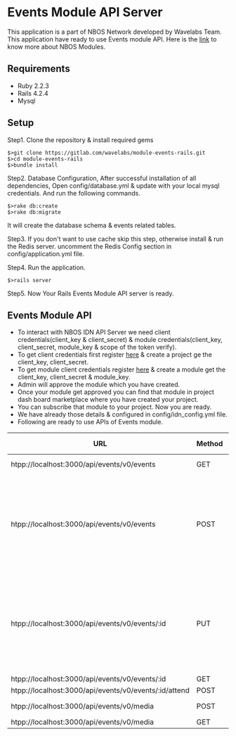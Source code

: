 # Events Module API Server

This application is a part of NBOS Network developed by Wavelabs Team. This application have ready to use Events module API. Here is the [link](http://nbos.in/docs/module/module.html) to know more about NBOS Modules. 

## Requirements
* Ruby 2.2.3
* Rails 4.2.4
* Mysql

## Setup
  Step1. Clone the repository & install required gems
  ```shell
  $>git clone https://gitlab.com/wavelabs/module-events-rails.git
  $>cd module-events-rails
  $>bundle install
  ```

  Step2. Database Configuration, After successful installation of all dependencies, Open config/database.yml & update with your local mysql credentials. And run the following commands.
  ```shell
  $>rake db:create
  $>rake db:migrate
  ```
  
  It will create the database schema & events related tables. 
  
  Step3. If you don't want to use cache skip this step, otherwise install & run the Redis server. uncomment the Redis Config section in config/application.yml file.


  Step4. Run the application. 
  ```shell
  $>rails server
  ```

  Step5. Now Your Rails Events Module API server is ready.

## Events Module API

  * To interact with NBOS IDN API Server we need client credentials(client_key & client_secret) & module credentials(client_key, client_secret, module_key & scope of the token verify).
  * To get client credentials first register [here](http://console.nbos.io) & create a project ge the client_key, client_secret. 
  * To get module client credentials register [here](http://dev.nbos.io) & create a module get the client_key, client_secret & module_key.
  * Admin will approve the module which you have created.
  * Once your module get approved you can find that module in project dash board marketplace where you have created your project.
  * You can subscribe that module to your project. Now you are ready.
  * We have already those details & configured in config/idn_config.yml file. 
  * Following are ready to use APIs of Events module.

  URL                                                   | Method | Authorization      | Body(JSON format)
  ----------------------------------------------------- | ------ | ------------------ | ----------------
  htpp://localhost:3000/api/events/v0/events            | GET    | Client/User Token  |  NA 
  htpp://localhost:3000/api/events/v0/events            | POST   | User Token         | {"name": "test", "address": "Hitech City", "start_date": "10-10-2016" , "end_date": "10-10-2016", "start_time": "9:30", "end_time": "17:00","location": "Hyderabad" }
  htpp://localhost:3000/api/events/v0/events/:id        | PUT    | User Token         | {"name": "test", "address": "Hitech City", "start_date": "10-10-2016" , "end_date": "10-10-2016", "start_time": "9:30", "end_time": "17:00","location": "Hyderabad" }
  htpp://localhost:3000/api/events/v0/events/:id        | GET    | User Token         |  NA
  htpp://localhost:3000/api/events/v0/events/:id/attend | POST   | User Token         |  NA
  htpp://localhost:3000/api/events/v0/media             | POST   | User Token         | {"image_file": "File Object"}
  htpp://localhost:3000/api/events/v0/media             | GET    | User Token         |  NA